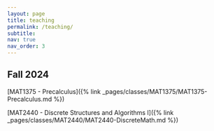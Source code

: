 ```yaml
---
layout: page
title: teaching
permalink: /teaching/
subtitle:
nav: true
nav_order: 3
---
```


## Fall 2024

[MAT1375 - Precalculus]({% link _pages/classes/MAT1375/MAT1375-Precalculus.md %})

[MAT2440 - Discrete Structures and Algorithms I]({% link _pages/classes/MAT2440/MAT2440-DiscreteMath.md %})

